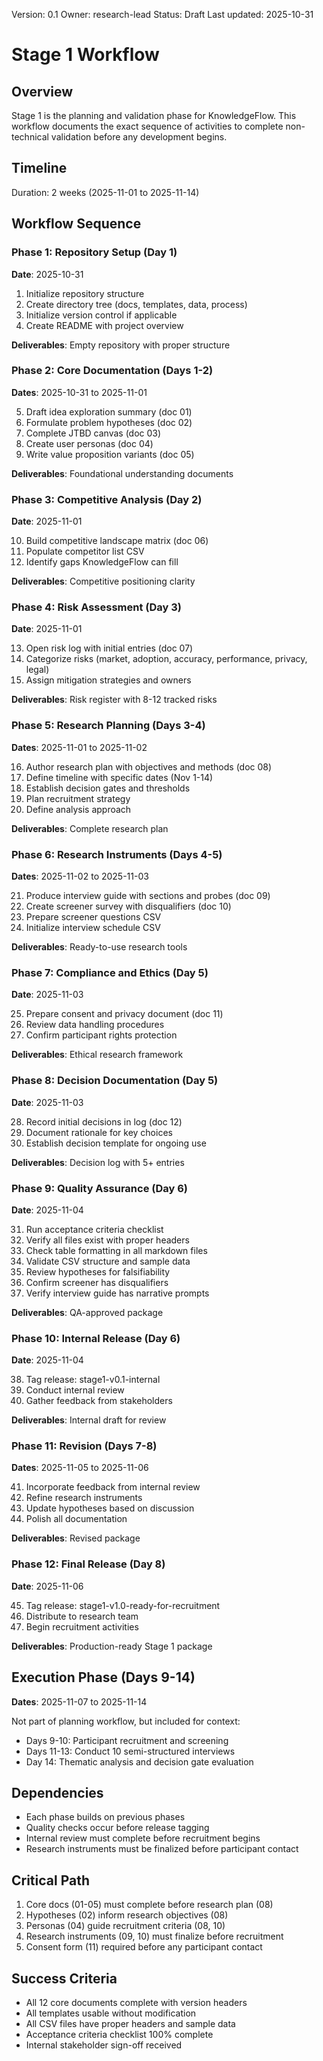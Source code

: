 Version: 0.1
Owner: research-lead
Status: Draft
Last updated: 2025-10-31

# Stage 1 Workflow

## Overview
Stage 1 is the planning and validation phase for KnowledgeFlow. This workflow documents the exact sequence of activities to complete non-technical validation before any development begins.

## Timeline
Duration: 2 weeks (2025-11-01 to 2025-11-14)

## Workflow Sequence

### Phase 1: Repository Setup (Day 1)
**Date**: 2025-10-31

1. Initialize repository structure
2. Create directory tree (docs, templates, data, process)
3. Initialize version control if applicable
4. Create README with project overview

**Deliverables**: Empty repository with proper structure

### Phase 2: Core Documentation (Days 1-2)
**Dates**: 2025-10-31 to 2025-11-01

5. Draft idea exploration summary (doc 01)
6. Formulate problem hypotheses (doc 02)
7. Complete JTBD canvas (doc 03)
8. Create user personas (doc 04)
9. Write value proposition variants (doc 05)

**Deliverables**: Foundational understanding documents

### Phase 3: Competitive Analysis (Day 2)
**Date**: 2025-11-01

10. Build competitive landscape matrix (doc 06)
11. Populate competitor list CSV
12. Identify gaps KnowledgeFlow can fill

**Deliverables**: Competitive positioning clarity

### Phase 4: Risk Assessment (Day 3)
**Date**: 2025-11-01

13. Open risk log with initial entries (doc 07)
14. Categorize risks (market, adoption, accuracy, performance, privacy, legal)
15. Assign mitigation strategies and owners

**Deliverables**: Risk register with 8-12 tracked risks

### Phase 5: Research Planning (Days 3-4)
**Dates**: 2025-11-01 to 2025-11-02

16. Author research plan with objectives and methods (doc 08)
17. Define timeline with specific dates (Nov 1-14)
18. Establish decision gates and thresholds
19. Plan recruitment strategy
20. Define analysis approach

**Deliverables**: Complete research plan

### Phase 6: Research Instruments (Days 4-5)
**Dates**: 2025-11-02 to 2025-11-03

21. Produce interview guide with sections and probes (doc 09)
22. Create screener survey with disqualifiers (doc 10)
23. Prepare screener questions CSV
24. Initialize interview schedule CSV

**Deliverables**: Ready-to-use research tools

### Phase 7: Compliance and Ethics (Day 5)
**Date**: 2025-11-03

25. Prepare consent and privacy document (doc 11)
26. Review data handling procedures
27. Confirm participant rights protection

**Deliverables**: Ethical research framework

### Phase 8: Decision Documentation (Day 5)
**Date**: 2025-11-03

28. Record initial decisions in log (doc 12)
29. Document rationale for key choices
30. Establish decision template for ongoing use

**Deliverables**: Decision log with 5+ entries

### Phase 9: Quality Assurance (Day 6)
**Date**: 2025-11-04

31. Run acceptance criteria checklist
32. Verify all files exist with proper headers
33. Check table formatting in all markdown files
34. Validate CSV structure and sample data
35. Review hypotheses for falsifiability
36. Confirm screener has disqualifiers
37. Verify interview guide has narrative prompts

**Deliverables**: QA-approved package

### Phase 10: Internal Release (Day 6)
**Date**: 2025-11-04

38. Tag release: stage1-v0.1-internal
39. Conduct internal review
40. Gather feedback from stakeholders

**Deliverables**: Internal draft for review

### Phase 11: Revision (Days 7-8)
**Dates**: 2025-11-05 to 2025-11-06

41. Incorporate feedback from internal review
42. Refine research instruments
43. Update hypotheses based on discussion
44. Polish all documentation

**Deliverables**: Revised package

### Phase 12: Final Release (Day 8)
**Date**: 2025-11-06

45. Tag release: stage1-v1.0-ready-for-recruitment
46. Distribute to research team
47. Begin recruitment activities

**Deliverables**: Production-ready Stage 1 package

## Execution Phase (Days 9-14)
**Dates**: 2025-11-07 to 2025-11-14

Not part of planning workflow, but included for context:

- Days 9-10: Participant recruitment and screening
- Days 11-13: Conduct 10 semi-structured interviews
- Day 14: Thematic analysis and decision gate evaluation

## Dependencies
- Each phase builds on previous phases
- Quality checks occur before release tagging
- Internal review must complete before recruitment begins
- Research instruments must be finalized before participant contact

## Critical Path
1. Core docs (01-05) must complete before research plan (08)
2. Hypotheses (02) inform research objectives (08)
3. Personas (04) guide recruitment criteria (08, 10)
4. Research instruments (09, 10) must finalize before recruitment
5. Consent form (11) required before any participant contact

## Success Criteria
- All 12 core documents complete with version headers
- All templates usable without modification
- All CSV files have proper headers and sample data
- Acceptance criteria checklist 100% complete
- Internal stakeholder sign-off received
